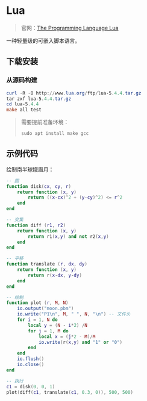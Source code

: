 # Lua

> 官网：[The Programming Language Lua](http://www.lua.org/home.html)

一种轻量级的可嵌入脚本语言。

## 下载安装

### 从源码构建

``` powershell
curl -R -O http://www.lua.org/ftp/lua-5.4.4.tar.gz
tar zxf lua-5.4.4.tar.gz
cd lua-5.4.4
make all test
```

> 需要提前准备环境：
>
> ``` powershell
> sudo apt install make gcc
> ```



## 示例代码

绘制南半球娥眉月：

``` lua
-- 圆
function disk(cx, cy, r)
    return function (x, y)
        return ((x-cx)^2 + (y-cy)^2) <= r^2
    end
end 

-- 交集
function diff (r1, r2)
    return function (x, y)
        return r1(x,y) and not r2(x,y)
    end
end

-- 平移
function translate (r, dx, dy)
    return function (x, y)
        return r(x-dx, y-dy)
    end
end 

-- 绘制
function plot (r, M, N)
    io.output("moon.pbm")
    io.write("P1\n", M, " ", N, "\n") -- 文件头
    for i = 1, N do
        local y = (N - i*2) /N
        for j = 1, M do
            local x = (j*2 - M)/M
            io.write(r(x,y) and "1" or "0")
        end
    end
    io.flush()
    io.close()
end

-- 执行
c1 = disk(0, 0, 1)
plot(diff(c1, translate(c1, 0.3, 0)), 500, 500)
```

